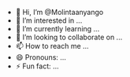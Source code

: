 - 👋 Hi, I’m @Molintaanyango
- 👀 I’m interested in ...
- 🌱 I’m currently learning ...
- 💞️ I’m looking to collaborate on ...
- 📫 How to reach me ...
- 😄 Pronouns: ...
- ⚡ Fun fact: ...

<!---
Molintaanyango/Molintaanyango is a ✨ special ✨ repository because its `README.md` (this file) appears on your GitHub profile.
You can click the Preview link to take a look at your changes.
--->
